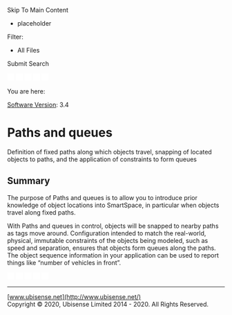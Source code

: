 

Skip To Main Content

[](../../../Home.htm)

  * placeholder

Filter:

  * All Files

Submit Search

![Navigate previous](../../../images/transparent.gif) ![Navigate
next](../../../images/transparent.gif) ![Expand
all](../../../images/transparent.gif) ![](../../../images/transparent.gif)
![Print](../../../images/transparent.gif)

You are here:

[Software Version](../../FrontMatters\(Online\)/features-and-versions.htm):
3.4

# Paths and queues

Definition of fixed paths along which objects travel, snapping of located
objects to paths, and the application of constraints to form queues

## Summary

The purpose of Paths and queues is to allow you to introduce prior knowledge
of object locations into SmartSpace, in particular when objects travel along
fixed paths.

With Paths and queues in control, objects will be snapped to nearby paths as
tags move around. Configuration intended to match the real-world, physical,
immutable constraints of the objects being modeled, such as speed and
separation, ensures that objects form queues along the paths. The object
sequence information in your application can be used to report things like
“number of vehicles in front”.

![Navigate previous](../../../images/transparent.gif) ![Navigate
next](../../../images/transparent.gif) ![Expand
all](../../../images/transparent.gif) ![](../../../images/transparent.gif)
![Print](../../../images/transparent.gif)

* * *

[www.ubisense.net](http://www.ubisense.net/)  
Copyright © 2020, Ubisense Limited 2014 - 2020. All Rights Reserved.

